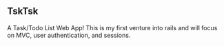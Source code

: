 ## TskTsk

A Task/Todo List Web App! This is my first venture into rails and will focus on MVC, user authentication, and sessions.